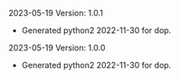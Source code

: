 2023-05-19 Version: 1.0.1
- Generated python2 2022-11-30 for dop.

2023-05-19 Version: 1.0.0
- Generated python2 2022-11-30 for dop.

